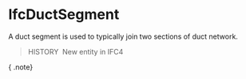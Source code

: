 IfcDuctSegment
==============

A duct segment is used to typically join two sections of duct network.

> HISTORY&nbsp; New entity in IFC4

{ .note}
>
